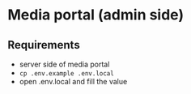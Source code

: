 # Media portal (admin side)

## Requirements

-   server side of media portal
-   `cp .env.example .env.local`
-   open .env.local and fill the value
